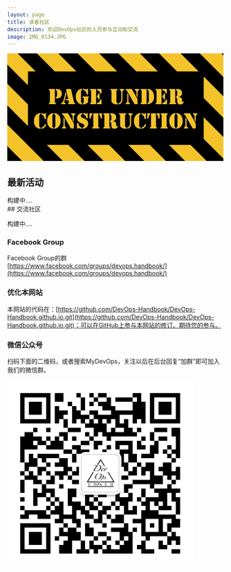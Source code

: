 ```yaml
---
layout: page
title: 读者社区
description: 欢迎DevOps社区的人员参与互动和交流
image: IMG_0134.JPG
---
```


![](/imgs/page-under-construction.png)



## 最新活动

<div name="news">
构建中....

</div>
## 交流社区

构建中....

### Facebook Group

Facebook Group的群[https://www.facebook.com/groups/devops.handbook/](https://www.facebook.com/groups/devops.handbook/)

### 优化本网站

本网站的代码在：[https://github.com/DevOps-Handbook/DevOps-Handbook.github.io.git](https://github.com/DevOps-Handbook/DevOps-Handbook.github.io.git)；可以在GitHub上参与本网站的修订。期待您的参与。

### 微信公众号

扫码下面的二维码，或者搜索MyDevOps，关注以后在后台回复“加群”即可加入我们的微信群。 

![](/imgs/qrcode_for_gh_bce38ef330e5_430.jpg)